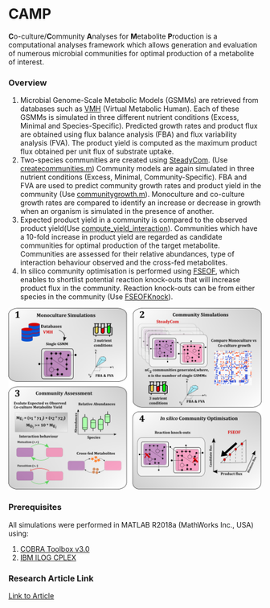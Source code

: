 # **CAMP** 
 **C**o-culture/**C**ommunity **A**nalyses for **M**etabolite **P**roduction is a computational analyses framework which allows generation and evaluation of numerous microbial communities for optimal production of a metabolite of interest. 

### Overview
1) Microbial Genome-Scale Metabolic Models (GSMMs) are retrieved from databases such as [VMH](https://www.vmh.life/) (Virtual Metabolic Human). Each of these GSMMs is simulated in three different nutrient conditions (Excess, Minimal and Species-Specific). Predicted growth rates and product flux are obtained using flux balance analysis (FBA) and flux variability analysis (FVA). The product yield is computed as the maximum product flux obtained per unit flux of substrate uptake. 
2) Two-species communities are created using [SteadyCom](https://journals.plos.org/ploscompbiol/article?id=10.1371/journal.pcbi.1005539). (Use [createcommunities.m](https://github.com/RamanLab/CAMP/blob/master/createcommunities.m)) Community models are again simulated in three nutrient conditions (Excess, Minimal, Community-Specific). FBA and FVA are used to predict community growth rates and product yield in the community (Use [communitygrowth.m](https://github.com/RamanLab/CAMP/blob/master/communitygrowth.m)). Monoculture and co-culture growth rates are compared to identify an increase or decrease in growth when an organism is simulated in the presence of another. 
3) Expected product yield in a community is compared to the observed product yield(Use [compute_yield_interaction](https://github.com/RamanLab/CAMP/blob/master/compute_yield_interaction.m)). Communities which have a 10-fold increase in product yield are regarded as candidate communities for optimal production of the target metabolite. Communities are assessed for their relative abundances, type of interaction behaviour observed and the cross-fed metabolites.
4) In silico community optimisation is performed using [FSEOF](https://aem.asm.org/content/76/10/3097.long), which enables to shortlist potential reaction knock-outs that will increase product flux in the community. Reaction knock-outs can be from either species in the community (Use [FSEOFKnock](https://github.com/RamanLab/CAMP/blob/master/FSEOFKnock.m)). 

![CAMP](CAMP.png)

### Prerequisites
All simulations were performed in MATLAB R2018a (MathWorks Inc., USA) using: 
1. [COBRA Toolbox v3.0](https://opencobra.github.io/cobratoolbox/stable/)
2. [IBM ILOG CPLEX](https://www.ibm.com/in-en/products/ilog-cplex-optimization-studio) 


### Research Article Link
[Link to Article]([https://doi.org/10.1016/j.csbj.2021.11.009])
